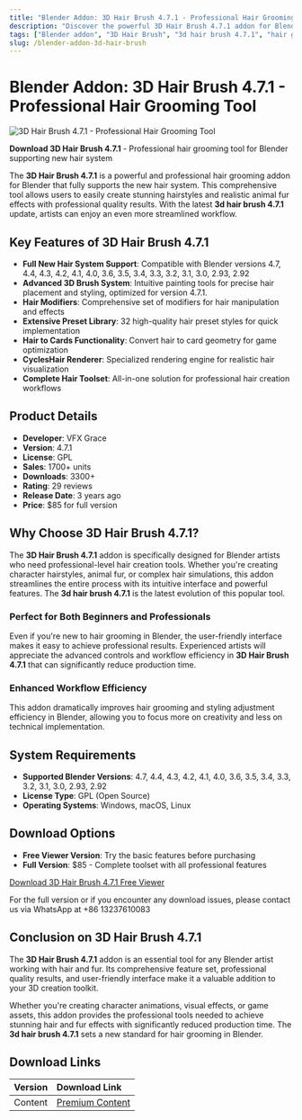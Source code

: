 ```yaml
---
title: "Blender Addon: 3D Hair Brush 4.7.1 - Professional Hair Grooming Tool"
description: "Discover the powerful 3D Hair Brush 4.7.1 addon for Blender. Create stunning hairstyles and animal fur with this professional hair grooming tool supporting the new hair system."
tags: ["Blender addon", "3D Hair Brush", "3d hair brush 4.7.1", "hair grooming", "hair styling", "VFX Grace", "Blender hair tool"]
slug: /blender-addon-3d-hair-brush
---
```


# Blender Addon: 3D Hair Brush 4.7.1 - Professional Hair Grooming Tool

![3D Hair Brush 4.7.1 - Professional Hair Grooming Tool](/img/3d-hair-brush-v3-main.jpg)

**Download 3D Hair Brush 4.7.1** - Professional hair grooming tool for Blender supporting new hair system

The **3D Hair Brush 4.7.1** is a powerful and professional hair grooming addon for Blender that fully supports the new hair system. This comprehensive tool allows users to easily create stunning hairstyles and realistic animal fur effects with professional quality results. With the latest **3d hair brush 4.7.1** update, artists can enjoy an even more streamlined workflow.

## Key Features of 3D Hair Brush 4.7.1

- **Full New Hair System Support**: Compatible with Blender versions 4.7, 4.4, 4.3, 4.2, 4.1, 4.0, 3.6, 3.5, 3.4, 3.3, 3.2, 3.1, 3.0, 2.93, 2.92
- **Advanced 3D Brush System**: Intuitive painting tools for precise hair placement and styling, optimized for version 4.7.1.
- **Hair Modifiers**: Comprehensive set of modifiers for hair manipulation and effects
- **Extensive Preset Library**: 32 high-quality hair preset styles for quick implementation
- **Hair to Cards Functionality**: Convert hair to card geometry for game optimization
- **CyclesHair Renderer**: Specialized rendering engine for realistic hair visualization
- **Complete Hair Toolset**: All-in-one solution for professional hair creation workflows

## Product Details

- **Developer**: VFX Grace
- **Version**: 4.7.1
- **License**: GPL
- **Sales**: 1700+ units
- **Downloads**: 3300+
- **Rating**: 29 reviews
- **Release Date**: 3 years ago
- **Price**: $85 for full version

## Why Choose 3D Hair Brush 4.7.1?

The **3D Hair Brush 4.7.1** addon is specifically designed for Blender artists who need professional-level hair creation tools. Whether you're creating character hairstyles, animal fur, or complex hair simulations, this addon streamlines the entire process with its intuitive interface and powerful features. The **3d hair brush 4.7.1** is the latest evolution of this popular tool.

### Perfect for Both Beginners and Professionals

Even if you're new to hair grooming in Blender, the user-friendly interface makes it easy to achieve professional results. Experienced artists will appreciate the advanced controls and workflow efficiency in **3D Hair Brush 4.7.1** that can significantly reduce production time.

### Enhanced Workflow Efficiency

This addon dramatically improves hair grooming and styling adjustment efficiency in Blender, allowing you to focus more on creativity and less on technical implementation.

## System Requirements

- **Supported Blender Versions**: 4.7, 4.4, 4.3, 4.2, 4.1, 4.0, 3.6, 3.5, 3.4, 3.3, 3.2, 3.1, 3.0, 2.93, 2.92
- **License Type**: GPL (Open Source)
- **Operating Systems**: Windows, macOS, Linux

## Download Options

- **Free Viewer Version**: Try the basic features before purchasing
- **Full Version**: $85 - Complete toolset with all professional features

[Download 3D Hair Brush 4.7.1 Free Viewer](https://superhivemarket.com/products/blender-addon--3d-hair-brush-v3)

For the full version or if you encounter any download issues, please contact us via WhatsApp at +86 13237610083

## Conclusion on 3D Hair Brush 4.7.1

The **3D Hair Brush 4.7.1** addon is an essential tool for any Blender artist working with hair and fur. Its comprehensive feature set, professional quality results, and user-friendly interface make it a valuable addition to your 3D creation toolkit.

Whether you're creating character animations, visual effects, or game assets, this addon provides the professional tools needed to achieve stunning hair and fur effects with significantly reduced production time. The **3d hair brush 4.7.1** sets a new standard for hair grooming in Blender.

## Download Links

| Version | Download Link |
| :---| :--- |
| Content | [Premium Content](https://wa.me/8613237610083) |